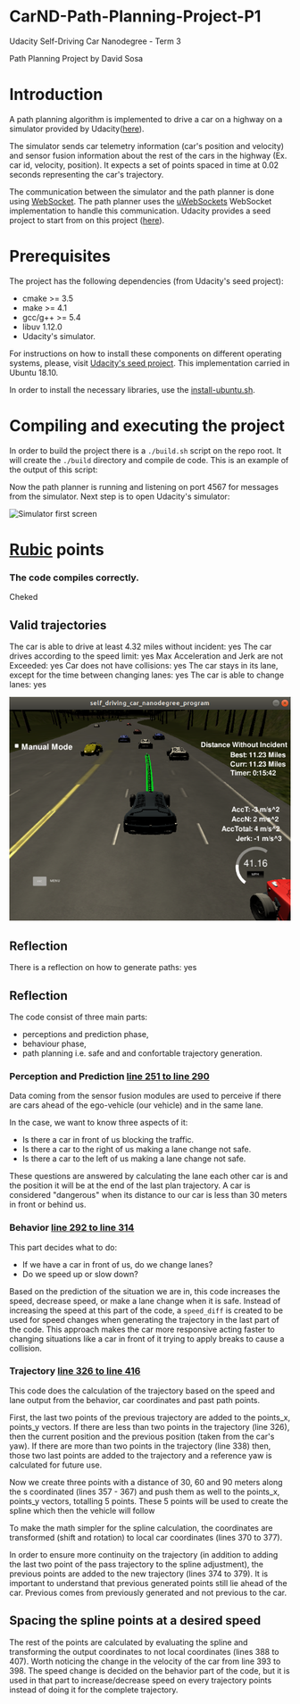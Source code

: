 # CarND-Path-Planning-Project-P1

Udacity Self-Driving Car Nanodegree - Term 3

Path Planning Project by David Sosa

# Introduction

A path planning algorithm is implemented to drive a car on a highway on a simulator provided by Udacity([here](https://github.com/udacity/self-driving-car-sim/releases/tag/T3_v1.2)). 

The simulator sends car telemetry information (car's position and velocity) and sensor fusion information about the rest of the cars in the highway (Ex. car id, velocity, position). It expects a set of points spaced in time at 0.02 seconds representing the car's trajectory. 

The communication between the simulator and the path planner is done using [WebSocket](https://en.wikipedia.org/wiki/WebSocket). The path planner uses the [uWebSockets](https://github.com/uNetworking/uWebSockets) WebSocket implementation to handle this communication. Udacity provides a seed project to start from on this project ([here](https://github.com/udacity/CarND-Path-Planning-Project)).

# Prerequisites

The project has the following dependencies (from Udacity's seed project):

- cmake >= 3.5
- make >= 4.1
- gcc/g++ >= 5.4
- libuv 1.12.0
- Udacity's simulator.

For instructions on how to install these components on different operating systems, please, visit [Udacity's seed project](https://github.com/udacity/CarND-Path-Planning-Project). This implementation carried in Ubuntu 18.10.

In order to install the necessary libraries, use the [install-ubuntu.sh](./install-ubuntu.sh).

# Compiling and executing the project

In order to build the project there is a `./build.sh` script on the repo root. It will create the `./build` directory and compile de code. This is an example of the output of this script:

Now the path planner is running and listening on port 4567 for messages from the simulator. Next step is to open Udacity's simulator:

![Simulator first screen](images/simulator.png)

# [Rubic](https://review.udacity.com/#!/rubrics/1020/view) points

### The code compiles correctly.
Cheked

## Valid trajectories
The car is able to drive at least 4.32 miles without incident: yes
The car drives according to the speed limit: yes
Max Acceleration and Jerk are not Exceeded: yes
Car does not have collisions: yes
The car stays in its lane, except for the time between changing lanes: yes
The car is able to change lanes: yes

![milesDriver](images/milesDriven.png)

## Reflection
There is a reflection on how to generate paths: yes


## Reflection

The code consist of three main parts:

- perceptions and prediction phase,
- behaviour phase,
- path planning i.e. safe and and confortable trajectory generation. 

### Perception and Prediction [line 251 to line 290](./src/main.cpp#L51)
Data coming from the sensor fusion modules are used to perceive if there are cars ahead of the ego-vehicle (our vehicle) and in the same lane. 

 In the case, we want to know three aspects of it:

- Is there a car in front of us blocking the traffic.
- Is there a car to the right of us making a lane change not safe.
- Is there a car to the left of us making a lane change not safe.

These questions are answered by calculating the lane each other car is and the position it will be at the end of the last plan trajectory. A car is considered "dangerous" when its distance to our car is less than 30 meters in front or behind us.

### Behavior [line 292 to line 314](./src/main.cpp#L293)
This part decides what to do:
  - If we have a car in front of us, do we change lanes?
  - Do we speed up or slow down?

Based on the prediction of the situation we are in, this code increases the speed, decrease speed, or make a lane change when it is safe. Instead of increasing the speed at this part of the code, a `speed_diff` is created to be used for speed changes when generating the trajectory in the last part of the code. This approach makes the car more responsive acting faster to changing situations like a car in front of it trying to apply breaks to cause a collision.

### Trajectory [line 326 to line 416](./src/main.cpp#L313)
This code does the calculation of the trajectory based on the speed and lane output from the behavior, car coordinates and past path points.

First, the last two points of the previous trajectory are added to the points_x, points_y vectors. If there are less than two points in the trajectory (line 326), then the current position and the previous position (taken from the car's yaw). If there are more than two points in the trajectory (line 338) then, those two last points are added to the trajectory and a reference yaw is calculated for future use.
 
Now we create three points with a distance of 30, 60 and 90 meters along the s coordinated (lines 357 - 367) and push them as well to the points_x, points_y vectors, totalling 5 points. These 5 points will be used to create the spline which then the vehicle will follow 
 
To make the math simpler for the spline calculation, the coordinates are transformed (shift and rotation) to local car coordinates (lines 370 to 377).

In order to ensure more continuity on the trajectory (in addition to adding the last two point of the pass trajectory to the spline adjustment), the previous points are added to the new trajectory (lines 374 to 379). It is important to understand that previous generated points still lie ahead of the car. Previous comes from previously generated and not previous to the car.  

## Spacing the spline points at a desired speed

The rest of the points are calculated by evaluating the spline and transforming the output coordinates to not local coordinates (lines 388 to 407). Worth noticing the change in the velocity of the car from line 393 to 398. The speed change is decided on the behavior part of the code, but it is used in that part to increase/decrease speed on every trajectory points instead of doing it for the complete trajectory.
